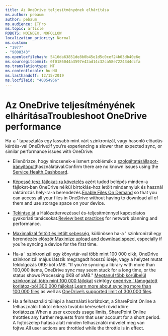 ```yaml
---
title: Az OneDrive teljesítményének elhárítása
ms.author: pebaum
author: pebaum
ms.audience: ITPro
ms.topic: article
ROBOTS: NOINDEX, NOFOLLOW
localization_priority: Normal
ms.custom:
- "1977"
- "9000343"
ms.openlocfilehash: 5416da63851de8b0b45e1d5c0cef24b03db40e6e
ms.sourcegitcommit: 0f0186044a3597e42ad14c32ca58e7224344dcfa
ms.translationtype: MT
ms.contentlocale: hu-HU
ms.lasthandoff: 12/15/2019
ms.locfileid: "40054956"
---
```

# <a name="troubleshoot-onedrive-performance"></a><span data-ttu-id="6ac39-102">Az OneDrive teljesítményének elhárítása</span><span class="sxs-lookup"><span data-stu-id="6ac39-102">Troubleshoot OneDrive performance</span></span>

<span data-ttu-id="6ac39-103">Ha-a ' tapasztalás egy lassabb mint várt szinkronizál, vagy hasonló előadás kérdés-val OneDrive:</span><span class="sxs-lookup"><span data-stu-id="6ac39-103">If you’re experiencing a slower than expected sync, or similar performance issues with OneDrive:</span></span>

- <span data-ttu-id="6ac39-104">Ellenőrizze, hogy nincsenek-e ismert problémák a [szolgáltatásállapot-irányítópult](https://portal.office.com/adminportal/home?ref=/servicehealth)használatával.</span><span class="sxs-lookup"><span data-stu-id="6ac39-104">Confirm there are no known issues using the [Service Health Dashboard](https://portal.office.com/adminportal/home?ref=/servicehealth).</span></span>

- <span data-ttu-id="6ac39-105">[Képessé tesz fájlokat-ra követelés](https://support.office.com/article/save-disk-space-with-onedrive-files-on-demand-for-windows-10-0e6860d3-d9f3-4971-b321-7092438fb38e?ui=en-US&rs=en-US&ad=US) azért tudod belépés minden-a fájlokat-ban OneDrive nélkül birtoklás-hoz letölt mindannyiuk és használ raktározás hely-ra-a berendezés.</span><span class="sxs-lookup"><span data-stu-id="6ac39-105">[Enable Files On Demand](https://support.office.com/article/save-disk-space-with-onedrive-files-on-demand-for-windows-10-0e6860d3-d9f3-4971-b321-7092438fb38e?ui=en-US&rs=en-US&ad=US) so that you can access all your files in OneDrive without having to download all of them and use storage space on your device.</span></span>

- <span data-ttu-id="6ac39-106">[Tekintse át](https://docs.microsoft.com/office365/enterprise/network-planning-and-performance) a Hálózattervezéssel és-teljesítménnyel kapcsolatos gyakorlati tanácsokat.</span><span class="sxs-lookup"><span data-stu-id="6ac39-106">[Review best practices](https://docs.microsoft.com/office365/enterprise/network-planning-and-performance) for network planning and performance.</span></span>

- <span data-ttu-id="6ac39-107">[Maximalizál feltölt és letölt sebesség](https://support.office.com/article/maximize-upload-and-download-speed-8eeadfb8-501f-406d-997b-98ab6ff67f43), különösen ha-a ' szinkronizál egy berendezés először.</span><span class="sxs-lookup"><span data-stu-id="6ac39-107">[Maximize upload and download speed](https://support.office.com/article/maximize-upload-and-download-speed-8eeadfb8-501f-406d-997b-98ab6ff67f43), especially if you’re syncing a device for the first time.</span></span>

- <span data-ttu-id="6ac39-108">Ha-a ' szinkronizál egy könyvtár-val több mint 100 000 cikk, OneDrive szinkronizál május látszik megragadt hosszú ideje, vagy a helyzet mutat feldolgozás 0KB-ból xMB. "</span><span class="sxs-lookup"><span data-stu-id="6ac39-108">If you’re syncing a library with more than 100,000 items, OneDrive sync may seem stuck for a long time, or the status shows Processing 0KB of xMB."</span></span> <span data-ttu-id="6ac39-109">[Megtanul több körülbelül szinkronizál több mint 100 000 fájlokat](https://support.office.com/article/invalid-file-names-and-file-types-in-onedrive-onedrive-for-business-and-sharepoint-64883a5d-228e-48f5-b3d2-eb39e07630fa) szintúgy [onedrive ' támogatott korlátoz-ból 300 000 fájlokat](https://support.office.com/article/invalid-file-names-and-file-types-in-onedrive-onedrive-for-business-and-sharepoint-64883a5d-228e-48f5-b3d2-eb39e07630fa).</span><span class="sxs-lookup"><span data-stu-id="6ac39-109">[Learn more about syncing more than 100,000 files](https://support.office.com/article/invalid-file-names-and-file-types-in-onedrive-onedrive-for-business-and-sharepoint-64883a5d-228e-48f5-b3d2-eb39e07630fa) as well as [OneDrive’s supported limit of 300,000 files](https://support.office.com/article/invalid-file-names-and-file-types-in-onedrive-onedrive-for-business-and-sharepoint-64883a5d-228e-48f5-b3d2-eb39e07630fa).</span></span>

- <span data-ttu-id="6ac39-110">Ha a felhasználó túllépi a használati korlátokat, a SharePoint Online a felhasználói fióktól érkező további kéréseket rövid időre korlátozza.</span><span class="sxs-lookup"><span data-stu-id="6ac39-110">When a user exceeds usage limits, SharePoint Online throttles any further requests from that user account for a short period.</span></span> <span data-ttu-id="6ac39-111">A fojtószelep hatása alatt minden felhasználói művelet meg van fojtva.</span><span class="sxs-lookup"><span data-stu-id="6ac39-111">All user actions are throttled while the throttle is in effect.</span></span>
